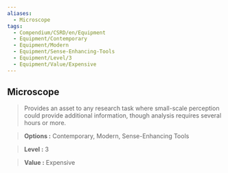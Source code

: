 ```yaml
---
aliases:
  - Microscope
tags:
  - Compendium/CSRD/en/Equipment
  - Equipment/Contemporary
  - Equipment/Modern
  - Equipment/Sense-Enhancing-Tools
  - Equipment/Level/3
  - Equipment/Value/Expensive
---
```

  
    
## Microscope    
    
>Provides an asset to any research task where small-scale perception could provide additional information, though analysis requires several hours or more.    
> **Options :** Contemporary, Modern, Sense-Enhancing Tools    
> **Level :** 3    
> **Value :** Expensive
